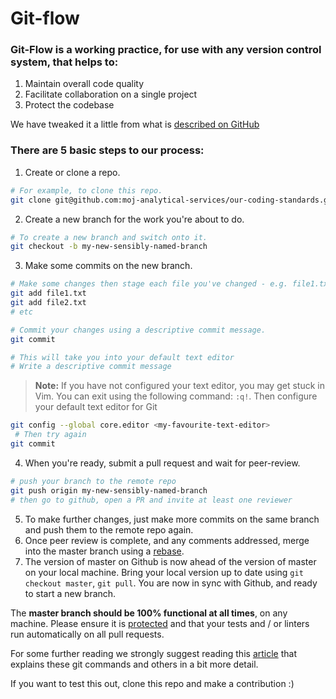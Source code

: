 # Git-flow

### Git-Flow is a working practice, for use with any version control system, that helps to:
1. Maintain overall code quality
2. Facilitate collaboration on a single project
3. Protect the codebase

We have tweaked it a little from what is [described on GitHub][1] 

### There are 5 basic steps to our process:
1. Create or clone a repo.
```sh
# For example, to clone this repo.
git clone git@github.com:moj-analytical-services/our-coding-standards.git
```
2. Create a new branch for the work you're about to do.
```sh
# To create a new branch and switch onto it.
git checkout -b my-new-sensibly-named-branch
```
3. Make some commits on the new branch.
```sh
# Make some changes then stage each file you've changed - e.g. file1.txt and file2.txt.
git add file1.txt
git add file2.txt
# etc

# Commit your changes using a descriptive commit message.
git commit

# This will take you into your default text editor
# Write a descriptive commit message
```
>**Note:**
>If you have not configured your text editor, you may get stuck in Vim. You can exit using the following command: `:q!`. Then configure your default text editor for Git
```sh
git config --global core.editor <my-favourite-text-editor>
 # Then try again
git commit
```

4. When you're ready, submit a pull request and wait for peer-review.
```sh
# push your branch to the remote repo
git push origin my-new-sensibly-named-branch
# then go to github, open a PR and invite at least one reviewer
```
5. To make further changes, just make more commits on the same branch and push them to the remote repo again.
6. Once peer review is complete, and any comments addressed, merge into the master branch using a [rebase](https://github.com/blog/2243-rebase-and-merge-pull-requests).
7. The version of master on Github is now ahead of the version of master on your local machine.  Bring your local version up to date using `git checkout master`, `git pull`.  You are now in sync with Github, and ready to start a new branch.

The **master branch should be 100% functional at all times**, on any machine.  Please ensure it is [protected](https://help.github.com/articles/about-protected-branches/) and that your tests and / or linters run automatically on all pull requests.

For some further reading we strongly suggest reading this [article][2] that explains these git commands and others in a bit more detail.

If you want to test this out, clone this repo and make a contribution :)

[1]: https://guides.github.com/introduction/flow/
[2]: https://gist.github.com/blackfalcon/8428401
